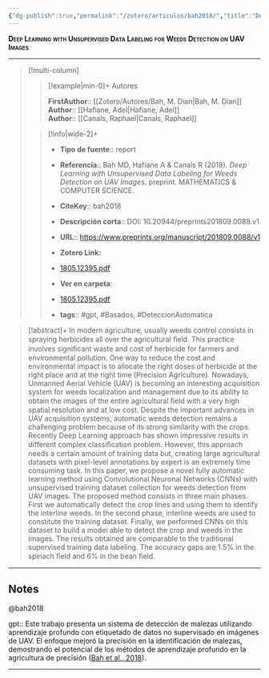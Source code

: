 ```yaml
---
{"dg-publish":true,"permalink":"/zotero/articulos/bah2018/","title":"Deep Learning with Unsupervised Data Labeling for Weeds Detection on UAV Images","tags":["#zotero"]}
---
```



<span style="font-variant:small-caps; font-weight: bold;">Deep Learning with Unsupervised Data Labeling for Weeds Detection on UAV Images</span>

---


> [!multi-column]
>
>> [!example|min-0]+ Autores
>> 
>> **FirstAuthor**:: [[Zotero/Autores/Bah, M. Dian\|Bah, M. Dian]]  
>> **Author**:: [[Hafiane, Adel\|Hafiane, Adel]]  
>> **Author**:: [[Canals, Raphael\|Canals, Raphael]]  
 >
>
>> [!info|wide-2]+
>>
>> - **Tipo de fuente**:: report
>> - **Referencia**:: Bah MD, Hafiane A & Canals R (2018). _Deep Learning with Unsupervised Data Labeling for Weeds Detection on UAV Images_. preprint. MATHEMATICS & COMPUTER SCIENCE.
>> - **CiteKey**:: bah2018
>> - **Descripción corta**:: DOI: 10.20944/preprints201809.0088.v1
>> - **URL**:: https://www.preprints.org/manuscript/201809.0088/v1
>> - **Zotero Link:** 
>> - [1805.12395.pdf](zotero://select/library/items/AHU79DRV)
>>
>> - **Ver en carpeta**: 
>> - [1805.12395.pdf](file://J:\OneDrive\Articulos\1805.12395.pdf)
>> - **tags**:: #gpt, #Basados, #DeteccionAutomatica



> [!abstract]+ 
>In modern agriculture, usually weeds control consists in spraying herbicides all over the agricultural ﬁeld. This practice involves signiﬁcant waste and cost of herbicide for farmers and environmental pollution. One way to reduce the cost and environmental impact is to allocate the right doses of herbicide at the right place and at the right time (Precision Agriculture). Nowadays, Unmanned Aerial Vehicle (UAV) is becoming an interesting acquisition system for weeds localization and management due to its ability to obtain the images of the entire agricultural ﬁeld with a very high spatial resolution and at low cost. Despite the important advances in UAV acquisition systems, automatic weeds detection remains a challenging problem because of its strong similarity with the crops. Recently Deep Learning approach has shown impressive results in different complex classiﬁcation problem. However, this approach needs a certain amount of training data but, creating large agricultural datasets with pixel-level annotations by expert is an extremely time consuming task. In this paper, we propose a novel fully automatic learning method using Convolutional Neuronal Networks (CNNs) with unsupervised training dataset collection for weeds detection from UAV images. The proposed method consists in three main phases. First we automatically detect the crop lines and using them to identify the interline weeds. In the second phase, interline weeds are used to constitute the training dataset. Finally, we performed CNNs on this dataset to build a model able to detect the crop and weeds in the images. The results obtained are comparable to the traditional supervised training data labeling. The accuracy gaps are 1.5% in the spinach ﬁeld and 6% in the bean ﬁeld.


--- 

## Notes

@bah2018

gpt:: Este trabajo presenta un sistema de detección de malezas utilizando aprendizaje profundo con etiquetado de datos no supervisado en imágenes de UAV. El enfoque mejoró la precisión en la identificación de malezas, demostrando el potencial de los métodos de aprendizaje profundo en la agricultura de precisión ([Bah et al., 2018](zotero://select/library/items/BAP2FA2S)).






---







